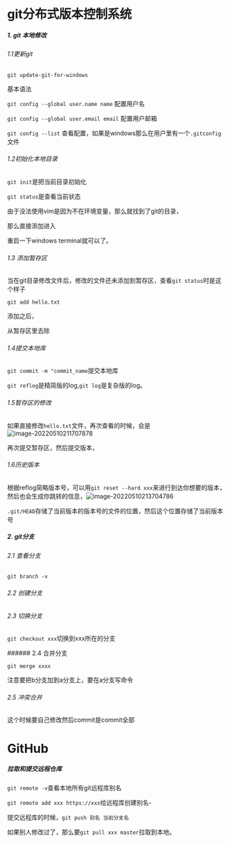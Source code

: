 # git分布式版本控制系统



##### 1. git 本地修改



###### 1.1更新git



```git update-git-for-windows```



基本语法



```git config --global user.name name```	 配置用户名



```git config --global user.email email``` 配置用户邮箱



```git config --list``` 查看配置，如果是windows那么在用户里有一个```.gitconfig```文件



###### 1.2初始化本地目录



```git init```是把当前目录初始化





```git status```是查看当前状态





由于没法使用vim是因为不在环境变量，那么就找到了git的目录，

 那么直接添加进入



重启一下windows terminal就可以了。



###### 1.3 添加暂存区



当在git目录修改文件后，修改的文件还未添加到暂存区，查看```git status```时是这个样子







```git add hello.txt```



添加之后，







从暂存区里去除







###### 1.4提交本地库



```git commit -m "commit_name```提交本地库





```git reflog```是精简版的log,```git log```是复杂版的log。





###### 1.5暂存区的修改



如果直接修改```hello.txt```文件，再次查看的时候，会是![image-20220510211707878](C:\Users\92800\AppData\Roaming\Typora\typora-user-images\image-20220510211707878.png)



再次提交暂存区，然后提交版本，







###### 1.6历史版本



根据reflog简略版本号，可以用```git reset --hard xxx```来进行到达你想要的版本，然后也会生成你跳转的信息，![image-20220510213704786](C:\Users\92800\AppData\Roaming\Typora\typora-user-images\image-20220510213704786.png)



```.git/HEAD```存储了当前版本的版本号的文件的位置，然后这个位置存储了当前版本号





##### 2. git分支



###### 2.1 查看分支



```git branch -v```





###### 2.2 创建分支





###### 2.3 切换分支



```git checkout xxx```切换到xxx所在的分支







\###### 2.4 合并分支



```git merge xxxx```



注意要把b分支加到a分支上，要在a分支写命令



###### 2.5 冲突合并





这个时候要自己修改然后commit是commit全部



# GitHub



##### 拉取和提交远程仓库



```git remote -v```查看本地所有git远程库别名



```git remote add xxx https://xxx```给远程库创建别名-

提交远程库的时候，```git push 别名 当前分支名```







如果别人修改过了，那么要```git pull xxx master```拉取到本地。





